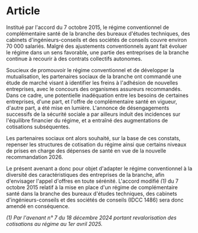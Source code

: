 # Article

Institué par l'accord du 7 octobre 2015, le régime conventionnel de complémentaire santé de la branche des bureaux d'études techniques, des cabinets d'ingénieurs-conseils et des sociétés de conseils couvre environ 70 000 salariés. Malgré des ajustements conventionnels ayant fait évoluer le régime dans un sens favorable, une partie des entreprises de la branche continue à recourir à des contrats collectifs autonomes.

Soucieux de promouvoir le régime conventionnel et de développer la mutualisation, les partenaires sociaux de la branche ont commandé une étude de marché visant à identifier les freins à l'adhésion de nouvelles entreprises, avec le concours des organismes assureurs recommandés. Dans ce cadre, une potentielle inadéquation entre les besoins de certaines entreprises, d'une part, et l'offre de complémentaire santé en vigueur, d'autre part, a été mise en lumière. L'annonce de désengagements successifs de la sécurité sociale a par ailleurs induit des incidences sur l'équilibre financier du régime, et a entraîné des augmentations de cotisations subséquentes.

Les partenaires sociaux ont alors souhaité, sur la base de ces constats, repenser les structures de cotisation du régime ainsi que certains niveaux de prises en charge des dépenses de santé en vue de la nouvelle recommandation 2026.

Le présent avenant a donc pour objet d'adapter le régime conventionnel à la diversité des caractéristiques des entreprises de la branche, afin d'envisager l'appel d'offres en toute sérénité. L'accord modifié *(1)* du 7 octobre 2015 relatif à la mise en place d'un régime de complémentaire santé dans la branche des bureaux d'études techniques, des cabinets d'ingénieurs-conseils et des sociétés de conseils (IDCC 1486) sera donc amendé en conséquence.

*(1) Par l'avenant n° 7 du 18 décembre 2024 portant revalorisation des cotisations au régime au 1er avril 2025.*

